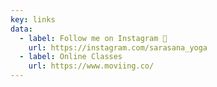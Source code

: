 ```yaml
---
key: links
data:
  - label: Follow me on Instagram 📸
    url: https://instagram.com/sarasana_yoga
  - label: Online Classes
    url: https://www.moviing.co/
---
```

